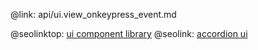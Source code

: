@link: api/ui.view_onkeypress_event.md

@seolinktop: [ui component library](https://webix.com)
@seolink: [accordion ui](https://webix.com/widget/accordion/)